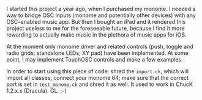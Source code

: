 I started this project a year ago, when I purchased my monome. I needed a way to bridge OSC inputs (monome and potentially other devices) with any OSC–enabled music app. But then I bought an iPad and it rendered this project useless to me for the foreseeable future, because I find it more rewarding to actually make music in the plethora of music apps for iOS.

At the moment only monome driver and related controls (push, toggle and radio grids; standalone LEDs; XY pad) have been implemented. At some point, I may implement TouchOSC controls and make a few examples.

In order to start using this piece of code: shred the `import.ck`, which will import all classes; connect your monome 64; make sure that the correct port is set in `test_monome.ck` and shred it as well. It used to work in ChucK 1.2.x.x (Dracula). GL. ;-)